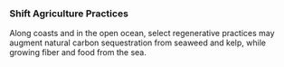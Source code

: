### Shift Agriculture Practices

Along coasts and in the open ocean, select regenerative practices may augment natural carbon sequestration from seaweed and kelp, while growing fiber and food from the sea.
